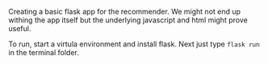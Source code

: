 Creating a basic flask app for the recommender. We might not end up withing the app itself but the underlying javascript and html might prove useful.

To run, start a virtula environment and install flask. Next just type `flask run` in the terminal folder.
